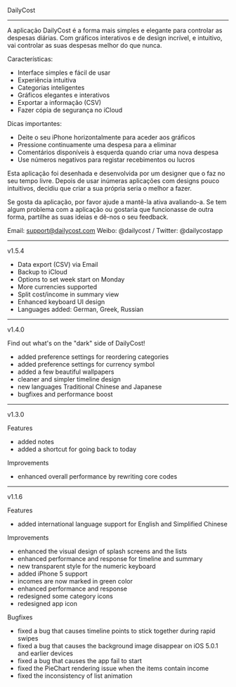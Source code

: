 DailyCost

--------------------------------------------------------------------------------

A aplicação DailyCost é a forma mais simples e elegante para controlar as despesas diárias. Com gráficos interativos e de design incrível, e intuitivo, vai controlar as suas despesas melhor do que nunca.

Características:
- Interface simples e fácil de usar
- Experiência intuitiva
- Categorias inteligentes
- Gráficos elegantes e interativos
- Exportar a informação (CSV)
- Fazer cópia de segurança no iCloud

Dicas importantes:
- Deite o seu iPhone horizontalmente para aceder aos gráficos
- Pressione continuamente uma despesa para a eliminar
- Comentários disponíveis à esquerda quando criar uma nova despesa
- Use números negativos para registar recebimentos ou lucros

Esta aplicação foi desenhada e desenvolvida por um designer que o faz no seu tempo livre.
Depois de usar inúmeras aplicações com designs pouco intuitivos, decidiu que criar a sua própria seria o melhor a fazer.

Se gosta da aplicação, por favor ajude a mantê-la ativa avaliando-a.
Se tem algum problema com a aplicação ou gostaria que funcionasse de outra forma, partilhe as suas ideias e dê-nos o seu feedback.

Email: support@dailycost.com
Weibo: @dailycost / Twitter: @dailycostapp

--------------------------------------------------------------------------------

v1.5.4

- Data export (CSV) via Email
- Backup to iCloud
- Options to set week start on Monday
- More currencies supported
- Split cost/income in summary view
- Enhanced keyboard UI design
- Languages added: German, Greek, Russian

--------------------------------------------------------------------------------

v1.4.0

Find out what's on the "dark" side of DailyCost!
- added preference settings for reordering categories
- added preference settings for currency symbol
- added a few beautiful wallpapers
- cleaner and simpler timeline design
- new languages Traditional Chinese and Japanese
- bugfixes and performance boost

--------------------------------------------------------------------------------

v1.3.0

Features
- added notes
- added a shortcut for going back to today

Improvements
- enhanced overall performance by rewriting core codes

--------------------------------------------------------------------------------

v1.1.6

Features
- added international language support for English and Simplified Chinese

Improvements
- enhanced the visual design of splash screens and the lists
- enhanced performance and response for timeline and summary
- new transparent style for the numeric keyboard
- added iPhone 5 support
- incomes are now marked in green color
- enhanced performance and response
- redesigned some category icons
- redesigned app icon

Bugfixes
- fixed a bug that causes timeline points to stick together during rapid swipes 
- fixed a bug that causes the background image disappear on iOS 5.0.1 and earlier devices
- fixed a bug that causes the app fail to start
- fixed the PieChart rendering issue when the items contain income
- fixed the inconsistency of list animation
